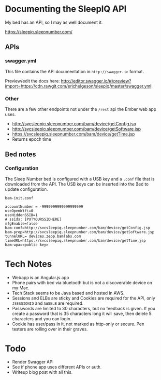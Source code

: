 # Documenting the SleepIQ API
My bed has an API, so I may as well document it.

<https://sleepiq.sleepnumber.com/>

## APIs
### swagger.yml
This file contains the API documentation in `http://swagger.io` format.

Preview/edit the docs here: <http://editor.swagger.io/#/preview?import=https://cdn.rawgit.com/erichelgeson/sleepiq/master/swagger.yml>

### Other
There are a few other endpoints not under the `/rest` api the Ember web app uses.

* http://svcsleepiq.sleepnumber.com/bam/device/getConfig.jsp
* http://svcsleepiq.sleepnumber.com/bam/device/getSoftware.jsp
* https://svcsleepiq.sleepnumber.com/bam/device/getTime.jsp
 * Returns epoch time

## Bed notes
### Configuration
The Sleep Number bed is configured with a USB key and a `.conf` file that is downloaded from the API. The USB keys can be inserted into the Bed to update configuration.

`bam-init.conf`
```
accountNumber = -9999999999999999999
useOpenWifi=0
useHiddenSSID=1
# ssids: [PUTYOURSSIDHERE]
mfgEnable=false
bam-conf=http://svcsleepiq.sleepnumber.com/bam/device/getConfig.jsp
bam-prep=http://svcsleepiq.sleepnumber.com/bam/device/getSoftware.jsp
tunnelURL= devices.zepp.bamlabs.com
timeURL=https://svcsleepiq.sleepnumber.com/bam/device/getTime.jsp
bam-wpa=<public key>
```
# Tech Notes
* Webapp is an Angular.js app
* Phone pairs with bed via bluetooth but is not a discoverable device on my Mac.
* Tech Stack seems to be Java based and hosted in AWS.
* Sessions and ELBs are sticky and Cookies are required for the API, only `JSESSIONID` and `AWSELB` are required.
* Passwords are limited to 30 characters, but no feedback is given. If you create a password that is 35 characters long it will save, then delete 5 characters and you can login.
* Cookie has user/pass in it, not marked as http-only or secure. Pen testers are rolling over in their graves.

# Todo
* Render Swagger API
* See if phone app uses different APIs or auth.
* Writeup blog post with all this.
